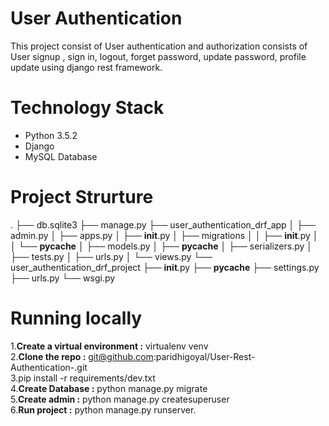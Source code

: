 
# User Authentication
This project consist of User authentication and authorization consists of User signup , sign in, logout, forget password, update password, profile update using django rest framework.

# Technology Stack
- Python 3.5.2
- Django
- MySQL Database

# Project Strurture
.
├── db.sqlite3
├── manage.py
├── user_authentication_drf_app
│   ├── admin.py
│   ├── apps.py
│   ├── __init__.py
│   ├── migrations
│   │   ├── __init__.py
│   │   └── __pycache__
│   ├── models.py
│   ├── __pycache__
│   ├── serializers.py
│   ├── tests.py
│   ├── urls.py
│   └── views.py
└── user_authentication_drf_project
    ├── __init__.py
    ├── __pycache__
    ├── settings.py
    ├── urls.py
    └── wsgi.py


# Running locally
1.__Create a virtual environment :__ virtualenv venv <br/>
2.__Clone the repo :__   git@github.com:paridhigoyal/User-Rest-Authentication-.git<br/>
3.pip install -r requirements/dev.txt<br/>
4.__Create Database :__  python manage.py migrate<br/>
5.__Create admin :__  python manage.py createsuperuser<br/>
6.__Run project :__  python manage.py runserver.<br/>






